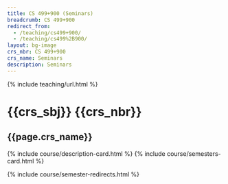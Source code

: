```yaml
---
title: CS 499+900 (Seminars)
breadcrumb: CS 499+900
redirect_from:
  - /teaching/cs499+900/
  - /teaching/cs499%2B900/
layout: bg-image
crs_nbr: CS 499+900
crs_name: Seminars
description: Seminars
---
```

{% include teaching/url.html %}

# {{crs_sbj}} {{crs_nbr}}
## {{page.crs_name}}

{% include course/description-card.html %}
{% include course/semesters-card.html %}

{% include course/semester-redirects.html %}
